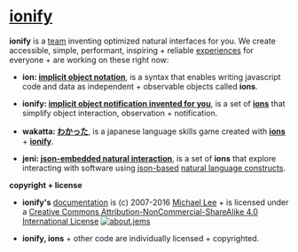 # [ionify](http://ionify.org)

**ionify** is a [team](https://github.com/orgs/ionify/people)
inventing optimized natural interfaces for you. We create accessible, simple,
performant, inspiring + reliable [experiences](https://github.com/ionify/jems/)
for everyone + are working on these right now:

+ **ion: [implicit object notation](ion.md)**,
  is a syntax that enables writing javascript code and data as independent +
  observable objects called **ions**.


+ **ionify: [implicit object notification invented for you](https://github.com/ionify/ionify)**,
  is a set of [**ions**](ion.md) that simplify
  object interaction, observation + notification.


+ **wakatta: [わかった](https://rawgit.com/ionify/jems/public/kana.game/)**,
  is a japanese language skills game created with [**ions**](ion.md) +
  [**ionify**](https://github.com/ionify/ionify).


+ **jeni: [json-embedded natural interaction](https://rawgit.com/jsonXD/jems/public/jeni/)**,
  is a set of **ions** that explore interacting with software using
  [json-based](http://json.org/)
  [natural language constructs](https://github.com/ionify/jems/blob/public/jeni/jeni.play.js).


**copyright + license**

* **ionify's** [documentation](https://github.com/ionify/about) is (c) 2007-2016 [Michael Lee](http://iskitz.com) + is licensed under a
  [Creative Commons Attribution-NonCommercial-ShareAlike 4.0 International License](http://creativecommons.org/licenses/by-nc-sa/4.0/) [![about.jems](https://i.creativecommons.org/l/by-nc-sa/4.0/80x15.png "Creative Commons License")](http://creativecommons.org/licenses/by-nc-sa/4.0/)


* **ionify, ions** + other code are individually licensed + copyrighted.